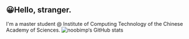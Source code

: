 ## 😀Hello, stranger. 
I'm a master student @ Institute of Computing Technology of the Chinese Academy of Sciences.
![noobimp‘s GitHub stats](https://github-readme-stats.vercel.app/api?username=noobimp&show_icons=true&theme=radical&count_private=true)
